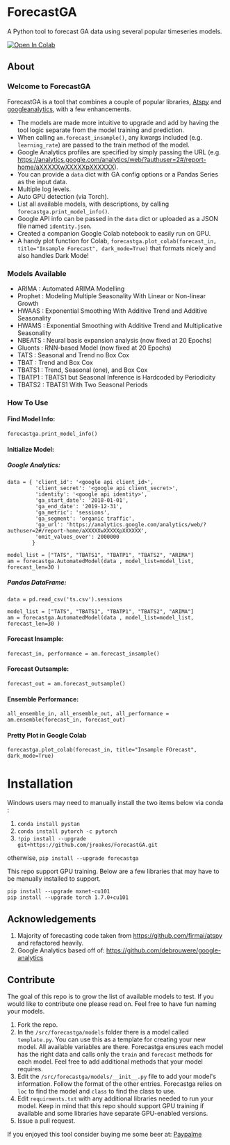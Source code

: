 # ForecastGA
A Python tool to forecast GA data using several popular timeseries models.

[![Open In Colab](https://colab.research.google.com/assets/colab-badge.svg)](https://colab.research.google.com/drive/1nmcu37MY02dfMdUbinrwwg7gA9ya3eud?usp=sharing)


## About

### Welcome to ForecastGA

ForecastGA is a tool that combines a couple of popular libraries, [Atspy](https://github.com/firmai/atspy) and [googleanalytics](https://github.com/debrouwere/google-analytics), with a few enhancements.

* The models are made more intuitive to upgrade and add by having the tool logic separate from the model training and prediction.
* When calling `am.forecast_insample()`, any kwargs included (e.g. `learning_rate`) are passed to the train method of the model.
* Google Analytics profiles are specified by simply passing the URL (e.g. https://analytics.google.com/analytics/web/?authuser=2#/report-home/aXXXXXwXXXXXpXXXXXX).
* You can provide a `data` dict with GA config options or a Pandas Series as the input data.
* Multiple log levels.
* Auto GPU detection (via Torch).
* List all available models, with descriptions, by calling `forecastga.print_model_info()`.
* Google API info can be passed in the `data` dict or uploaded as a JSON file named `identity.json`.
* Created a companion Google Colab notebook to easily run on GPU.
* A handy plot function for Colab, `forecastga.plot_colab(forecast_in, title="Insample Forecast", dark_mode=True)` that formats nicely and also handles Dark Mode!

### Models Available
* ARIMA : Automated ARIMA Modelling
* Prophet : Modeling Multiple Seasonality With Linear or Non-linear Growth
* HWAAS : Exponential Smoothing With Additive Trend and Additive Seasonality
* HWAMS : Exponential Smoothing with Additive Trend and Multiplicative Seasonality
* NBEATS : Neural basis expansion analysis (now fixed at 20 Epochs)
* Gluonts : RNN-based Model (now fixed at 20 Epochs)
* TATS : Seasonal and Trend no Box Cox
* TBAT : Trend and Box Cox
* TBATS1 : Trend, Seasonal (one), and Box Cox
* TBATP1 : TBATS1 but Seasonal Inference is Hardcoded by Periodicity
* TBATS2 : TBATS1 With Two Seasonal Periods


### How To Use

#### Find Model Info:
`forecastga.print_model_info()`

#### Initialize Model:

##### Google Analytics:

```
data = { 'client_id': '<google api client_id>',
         'client_secret': '<google api client_secret>',
         'identity': '<google api identity>',
         'ga_start_date': '2018-01-01',
         'ga_end_date': '2019-12-31',
         'ga_metric': 'sessions',
         'ga_segment': 'organic traffic',
         'ga_url': 'https://analytics.google.com/analytics/web/?authuser=2#/report-home/aXXXXXwXXXXXpXXXXXX',
         'omit_values_over': 2000000
        }

model_list = ["TATS", "TBATS1", "TBATP1", "TBATS2", "ARIMA"]
am = forecastga.AutomatedModel(data , model_list=model_list, forecast_len=30 )
```

##### Pandas DataFrame:

```
data = pd.read_csv('ts.csv').sessions

model_list = ["TATS", "TBATS1", "TBATP1", "TBATS2", "ARIMA"]
am = forecastga.AutomatedModel(data , model_list=model_list, forecast_len=30 )
```

#### Forecast Insample:
`forecast_in, performance = am.forecast_insample()`

#### Forecast Outsample:
`forecast_out = am.forecast_outsample()`

#### Ensemble Performance:
`all_ensemble_in, all_ensemble_out, all_performance = am.ensemble(forecast_in, forecast_out)`

#### Pretty Plot in Google Colab
`forecastga.plot_colab(forecast_in, title="Insample FOrecast", dark_mode=True)`


# Installation
Windows users may need to manually install the two items below via conda :
1. `conda install pystan`
1. `conda install pytorch -c pytorch`
1. `!pip install --upgrade git+https://github.com/jroakes/ForecastGA.git`

otherwise,
`pip install --upgrade forecastga`

This repo support GPU training. Below are a few libraries that may have to be manually installed to support.
```
pip install --upgrade mxnet-cu101
pip install --upgrade torch 1.7.0+cu101
```


## Acknowledgements

1. Majority of forecasting code taken from https://github.com/firmai/atspy and refactored heavily.
1. Google Analytics based off of: https://github.com/debrouwere/google-analytics

## Contribute
The goal of this repo is to grow the list of available models to test.  If you would like to contribute one please read on.  Feel free to have fun naming your models.

1. Fork the repo.
2. In the `/src/forecastga/models` folder there is a model called `template.py`.  You can use this as a template for creating your new model.  All available variables are there. Forecastga ensures each model has the right data and calls only the `train` and `forecast` methods for each model. Feel free to add additional methods that your model requires.
3. Edit the `/src/forecastga/models/__init__.py` file to add your model's information.  Follow the format of the other entries.  Forecastga relies on `loc` to find the model and `class` to find the class to use.
4. Edit `requirments.txt` with any additional libraries needed to run your model.  Keep in mind that this repo should support GPU training if available and some libraries have separate GPU-enabled versions.
5. Issue a pull request.

If you enjoyed this tool consider buying me some beer at: [Paypalme](https://www.paypal.com/paypalme/codeseo)
